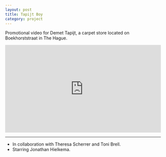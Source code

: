 ```yaml
---
layout: post
title: Tapijt Boy
category: project
---
```


Promotional video for Demet Tapijt, a carpet store located on Boekhorststraat in The Hague.

<div class="text-above-footnotes-below"><div style="padding:56.25% 0 0 0;position:relative;"><iframe src="https://player.vimeo.com/video/217159998?h=c257746f86&title=0&byline=0&portrait=0" style="position:absolute;top:0;left:0;width:100%;height:100%;" frameborder="0" allow="autoplay; fullscreen; picture-in-picture" allowfullscreen></iframe></div><script src="https://player.vimeo.com/api/player.js"></script></div>

---

<ul class=credits>
  <li>In collaboration with Theresa Scherrer and Toni Brell.</li>
  <li>Starring Jonathan Hielkema.</li>
</ul>
